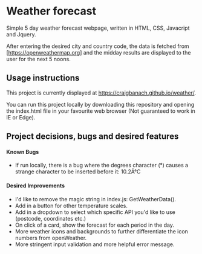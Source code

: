 # Weather forecast

Simple 5 day weather forecast webpage, written in HTML, CSS, Javacript and Jquery.

After entering the desired city and country code, the data is fetched from [https://openweathermap.org] and the midday results are displayed to the user for the next 5 noons.

## Usage instructions

This project is currently displayed at https://craigbanach.github.io/weather/.

You can run this project locally by downloading this repository and opening the index.html file in your favourite web browser (Not guaranteed to work in IE or Edge).

## Project decisions, bugs and desired features

#### Known Bugs

 - If run locally, there is a bug where the degrees character (°) causes a strange character to be inserted before it: 10.2Â°C

#### Desired Improvements

 - I'd like to remove the magic string in index.js: GetWeatherData().
 - Add in a button for other temperature scales.
 - Add in a dropdown to select which specific API you'd like to use (postcode, coordinates etc.)
 - On click of a card, show the forecast for each period in the day.
 - More weather icons and backgrounds to further differentiate the icon numbers from openWeather.
 - More stringent input validation and more helpful error message.
